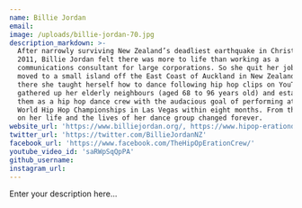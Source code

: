 ```yaml
---
name: Billie Jordan
email:
image: /uploads/billie-jordan-70.jpg
description_markdown: >-
  After narrowly surviving New Zealand’s deadliest earthquake in Christchurch in
  2011, Billie Jordan felt there was more to life than working as a
  communications consultant for large corporations. So she quit her job and
  moved to a small island off the East Coast of Auckland in New Zealand. Once
  there she taught herself how to dance following hip hop clips on YouTube, then
  gathered up her elderly neighbours (aged 68 to 96 years old) and established
  them as a hip hop dance crew with the audacious goal of performing at the
  World Hip Hop Championships in Las Vegas within eight months. From that point
  on her life and the lives of her dance group changed forever.
website_url: 'https://www.billiejordan.org/, https://www.hipop-erationdance.com/'
twitter_url: 'https://twitter.com/BillieJordanNZ'
facebook_url: 'https://www.facebook.com/TheHipOpErationCrew/'
youtube_video_id: 'saRWpSqQpPA'
github_username:
instagram_url:
---
```


Enter your description here...
